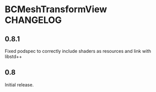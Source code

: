 # BCMeshTransformView CHANGELOG

## 0.8.1

Fixed podspec to correctly include shaders as resources and link with libstd++

## 0.8

Initial release.
